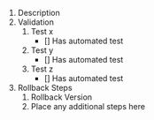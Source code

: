 1. Description 
2. Validation
   1. Test x
      - [] Has automated test
   2. Test y
      - [] Has automated test  
   3. Test z
      - [] Has automated test
3. Rollback Steps
   1. Rollback Version
   2. Place any additional steps here
